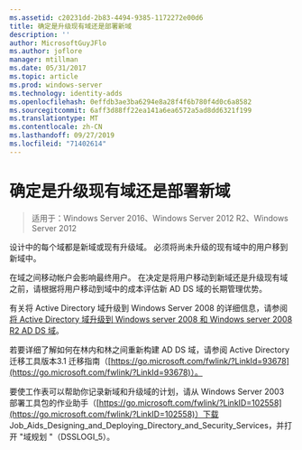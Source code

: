 ```yaml
---
ms.assetid: c20231dd-2b83-4494-9385-1172272e00d6
title: 确定是升级现有域还是部署新域
description: ''
author: MicrosoftGuyJFlo
ms.author: joflore
manager: mtillman
ms.date: 05/31/2017
ms.topic: article
ms.prod: windows-server
ms.technology: identity-adds
ms.openlocfilehash: 0effdb3ae3ba6294e8a28f4f6b780f4d0c6a8582
ms.sourcegitcommit: 6aff3d88ff22ea141a6ea6572a5ad8dd6321f199
ms.translationtype: MT
ms.contentlocale: zh-CN
ms.lasthandoff: 09/27/2019
ms.locfileid: "71402614"
---
```

# <a name="determining-whether-to-upgrade-existing-domains-or-deploy-new-domains"></a>确定是升级现有域还是部署新域

>适用于：Windows Server 2016、Windows Server 2012 R2、Windows Server 2012

设计中的每个域都是新域或现有升级域。 必须将尚未升级的现有域中的用户移到新域中。  
  
在域之间移动帐户会影响最终用户。 在决定是将用户移动到新域还是升级现有域之前，请根据将用户移动到域中的成本评估新 AD DS 域的长期管理优势。  
  
有关将 Active Directory 域升级到 Windows Server 2008 的详细信息，请参阅[将 Active Directory 域升级到 Windows server 2008 和 Windows server 2008 R2 AD DS 域](https://technet.microsoft.com/library/cc731188.aspx)。  
  
若要详细了解如何在林内和林之间重新构建 AD DS 域，请参阅 Active Directory 迁移工具版本3.1 迁移指南（[https://go.microsoft.com/fwlink/?LinkId=93678](https://go.microsoft.com/fwlink/?LinkId=93678)）。  
  
要使工作表可以帮助你记录新域和升级域的计划，请从 Windows Server 2003 部署工具包的作业助手（[https://go.microsoft.com/fwlink/?LinkID=102558](https://go.microsoft.com/fwlink/?LinkID=102558)）下载 Job_Aids_Designing_and_Deploying_Directory_and_Security_Services，并打开 "域规划 "（DSSLOGI_5）。  
  


